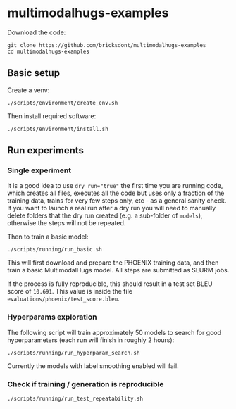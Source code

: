 # multimodalhugs-examples

Download the code:

    git clone https://github.com/bricksdont/multimodalhugs-examples
    cd multimodalhugs-examples

## Basic setup

Create a venv:

    ./scripts/environment/create_env.sh

Then install required software:

    ./scripts/environment/install.sh

## Run experiments

### Single experiment

It is a good idea to use `dry_run="true"` the first time you are running code, which creates all files, executes all
the code but uses only a fraction of the training data, trains for very few steps only, etc - as a
general sanity check. If you want to launch a real run after a dry run you will need to manually
delete folders that the dry run created (e.g. a sub-folder of `models`), otherwise the steps
will not be repeated.

Then to train a basic model:

    ./scripts/running/run_basic.sh

This will first download and prepare the PHOENIX training data,
and then train a basic MultimodalHugs model. All steps are submitted
as SLURM jobs.

If the process is fully reproducible, this should result in a test set BLEU score of `10.691`. This
value is inside the file `evaluations/phoenix/test_score.bleu`.

### Hyperparams exploration

The following script will train approximately 50 models to search for good hyperparameters
(each run will finish in roughly 2 hours):

    ./scripts/running/run_hyperparam_search.sh

Currently the models with label smoothing enabled will fail.

### Check if training / generation is reproducible

    ./scripts/running/run_test_repeatability.sh
